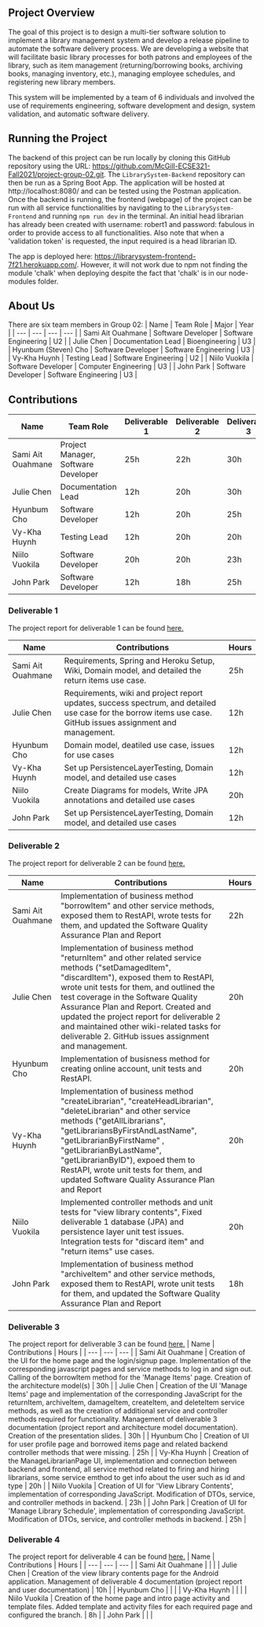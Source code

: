 ## Project Overview
The goal of this project is to design a multi-tier software solution to implement a library management system and develop a release pipeline to automate the software delivery process. We are developing a website that will facilitate basic library processes for both patrons and employees of the library, such as item management (returning/borrowing books, archiving books, managing inventory, etc.), managing employee schedules, and registering new library members.

This system will be implemented by a team of 6 individuals and involved the use of requirements engineering, software development and design, system validation, and automatic software delivery.

## Running the Project
The backend of this project can be run locally by cloning this GitHub repository using the URL: https://github.com/McGill-ECSE321-Fall2021/project-group-02.git. The `LibrarySystem-Backend` repository can then be run as a Spring Boot App. The application will be hosted at http://localhost:8080/ and can be tested using the Postman application. Once the backend is running, the frontend (webpage) of the project can be run with all service functionalities by navigating to the `LibrarySystem-Frontend` and running `npm run dev` in the terminal. An initial head librarian has already been created with username: robert1 and password: fabulous in order to provide access to all functionalities. Also note that when a 'validation token' is requested, the input required is a head librarian ID.

The app is deployed here: https://librarysystem-frontend-7f21.herokuapp.com/. However, it will not work due to npm not finding the module 'chalk' when deploying despite the fact that 'chalk' is in our node-modules folder.

## About Us
There are six team members in Group 02: 
| Name | Team Role | Major | Year |
| --- | --- | --- | --- |
| Sami Ait Ouahmane | Software Developer | Software Engineering | U2 | 
| Julie Chen | Documentation Lead | Bioengineering | U3 |
| Hyunbum (Steven) Cho | Software Developer | Software Engineering | U3 |
| Vy-Kha Huynh | Testing Lead  | Software Engineering | U2 |
| Niilo Vuokila | Software Developer | Computer Engineering | U3 |
| John Park | Software Developer | Software Engineering | U3 |

## Contributions
| Name | Team Role | Deliverable 1 | Deliverable 2 | Deliverable 3 | Deliverable 4 |
| --- | --- | --- | --- | --- | --- |
| Sami Ait Ouahmane | Project Manager, Software Developer | 25h | 22h | 30h |  |
| Julie Chen | Documentation Lead | 12h | 20h | 30h |  |
| Hyunbum Cho | Software Developer | 12h | 20h | 25h |  |
| Vy-Kha Huynh | Testing Lead  | 12h | 20h | 20h |  |
| Niilo Vuokila | Software Developer | 20h | 20h | 23h |  |
| John Park | Software Developer | 12h | 18h | 25h |  |
 
 ### Deliverable 1
 The project report for deliverable 1 can be found [here.](https://github.com/McGill-ECSE321-Fall2021/project-group-02/wiki/Project-Report---Deliverable-1)
 
 | Name | Contributions | Hours |
| --- | --- | --- |
| Sami Ait Ouahmane | Requirements, Spring and Heroku Setup, Wiki, Domain model, and detailed the return items use case. | 25h |
| Julie Chen | Requirements, wiki and project report updates, success spectrum, and detailed use case for the borrow items use case. GitHub issues assignment and management. | 12h |
| Hyunbum Cho | Domain model, deatiled use case, issues for use cases | 12h |
| Vy-Kha Huynh | Set up PersistenceLayerTesting, Domain model, and detailed use cases  | 12h |
| Niilo Vuokila | Create Diagrams for models, Write JPA annotations and detailed use cases | 20h |
| John Park | Set up PersistenceLayerTesting, Domain model, and detailed use cases | 12h |

 ### Deliverable 2
 The project report for deliverable 2 can be found [here.](https://github.com/McGill-ECSE321-Fall2021/project-group-02/wiki/Project-Report-Deliverable-2)
 
 | Name | Contributions | Hours |
| --- | --- | --- |
| Sami Ait Ouahmane | Implementation of business method "borrowItem" and other service methods, exposed them to RestAPI, wrote tests for them, and updated the Software Quality Assurance Plan and Report | 22h |
| Julie Chen | Implementation of business method "returnItem" and other related service methods ("setDamagedItem", "discardItem"), exposed them to RestAPI, wrote unit tests for them, and outlined the test coverage in the Software Quality Assurance Plan and Report. Created and updated the project report for deliverable 2 and maintained other wiki-related tasks for deliverable 2. GitHub issues assignment and management. | 20h |
| Hyunbum Cho | Implementation of busisness method for creating online account, unit tests and RestAPI. | 20h |
| Vy-Kha Huynh | Implementation of business method "createLibrarian", "createHeadLibrarian", "deleteLibrarian" and other service methods ("getAllLibrarians", "getLibrariansByFirstAndLastName", "getLibrarianByFirstName" , "getLibrarianByLastName", "getLibrarianByID"), expoed them to RestAPI, wrote unit tests for them, and updated Software Quality Assurance Plan and Report | 20h |
| Niilo Vuokila | Implemented controller methods and unit tests for "view library contents", Fixed deliverable 1 database (JPA) and persistence layer unit test issues. Integration tests for "discard item" and "return items" use cases. | 20h |
| John Park | Implementation of business method "archiveItem" and other service methods, exposed them to RestAPI, wrote unit tests for them, and updated the Software Quality Assurance Plan and Report | 18h |

### Deliverable 3
The project report for deliverable 3 can be found [here.](https://github.com/McGill-ECSE321-Fall2021/project-group-02/wiki/Project-Report-Deliverable-3)
| Name | Contributions | Hours |
| --- | --- | --- |
| Sami Ait Ouahmane | Creation of the UI for the home page and the login/signup page. Implementation of the corresponding javascript pages and service methods to log in and sign out. Calling of the borrowItem method for the 'Manage Items' page. Creation of the architecture model(s) | 30h |
| Julie Chen | Creation of the UI 'Manage Items' page and implementation of the corresponding JavaScript for the returnItem, archiveItem, damageItem, createItem, and deleteItem service methods, as well as the creation of additional service and controller methods required for functionality. Management of deliverable 3 documentation (project report and architecture model documentation). Creation of the presentation slides. | 30h |
| Hyunbum Cho | Creation of UI for user profile page and borrowed items page and related backend controller methods that were missing. | 25h |
| Vy-Kha Huynh | Creation of the ManageLibrarianPage UI, implementation and connection between backend and frontend, all service method related to firing and hiring librarians, some service emthod to get info about the user such as id and type | 20h |
| Niilo Vuokila | Creation of UI for 'View Library Contents', implementation of corresponding JavaScript. Modification of DTOs, service, and controller methods in backend. | 23h |
| John Park | Creation of UI for 'Manage Library Schedule', implementation of corresponding JavaScript. Modification of DTOs, service, and controller methods in backend. | 25h |

### Deliverable 4
The project report for deliverable 4 can be found [here.](https://github.com/McGill-ECSE321-Fall2021/project-group-02/wiki/Project-Report-Deliverable-4)
| Name | Contributions | Hours |
| --- | --- | --- |
| Sami Ait Ouahmane |  |  |
| Julie Chen | Creation of the view library contents page for the Android application. Management of deliverable 4 documentation (project report and user documentation) | 10h |
| Hyunbum Cho |  |  |
| Vy-Kha Huynh |  |  |
| Niilo Vuokila | Creation of the home page and intro page activity and template files. Added template and activity files for each required page and configured the branch. | 8h |
| John Park |  |  |
